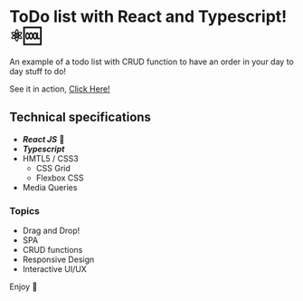 # ToDo list with React and Typescript!⚛️🆒

An example of a  todo list with CRUD function to have an order in your day to day stuff to do! 

See it in action, [Click  Here!][1]

## Technical specifications

- ***React JS*** 🤤
- ***Typescript***
- HMTL5 / CSS3
  - CSS Grid
  - Flexbox CSS
- Media Queries

### Topics

- Drag and Drop!
- SPA
- CRUD functions
- Responsive Design
- Interactive UI/UX

Enjoy 💙

[1]: https://danielwuachin.github.io/todo-list-react/
